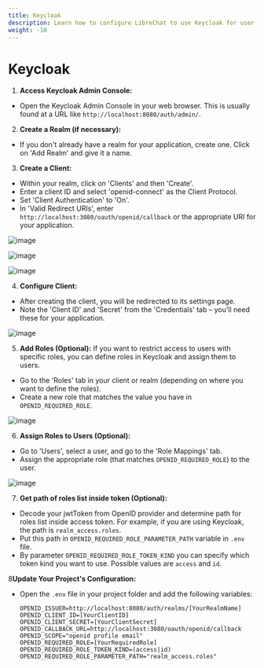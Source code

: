```yaml
---
title: Keycloak
description: Learn how to configure LibreChat to use Keycloak for user authentication.
weight: -10
---
```


# Keycloak

1. **Access Keycloak Admin Console:**
- Open the Keycloak Admin Console in your web browser. This is usually 
found at a URL like `http://localhost:8080/auth/admin/`.

2. **Create a Realm (if necessary):**
- If you don't already have a realm for your application, create one. Click on 'Add Realm' and give it a name.

3. **Create a Client:**
- Within your realm, click on 'Clients' and then 'Create'.
- Enter a client ID and select 'openid-connect' as the Client Protocol.
- Set 'Client Authentication' to 'On'.
- In 'Valid Redirect URIs', enter `http://localhost:3080/oauth/openid/callback` or the appropriate URI for 
your application.

![image](https://github.com/danny-avila/LibreChat/assets/6623884/d956de3d-e1f7-4327-818a-f146eb86a949)

![image](https://github.com/danny-avila/LibreChat/assets/6623884/fbefbc05-b4ec-4122-8229-54a0a5876d76)

![image](https://github.com/danny-avila/LibreChat/assets/6623884/f75c7b0f-030e-4182-bf87-ccf3aeae17d4)


4. **Configure Client:**
- After creating the client, you will be redirected to its settings page.
- Note the 'Client ID' and 'Secret' from the 'Credentials' tab – you'll need these for your application.

![image](https://github.com/danny-avila/LibreChat/assets/6623884/b1c1f0b6-641b-4cf7-a7f1-a9a32026d51b)


5. **Add Roles (Optional):**
If you want to restrict access to users with specific roles, you can define roles in Keycloak and assign them to users.
- Go to the 'Roles' tab in your client or realm (depending on where you want to define the roles).
- Create a new role that matches the value you have in `OPENID_REQUIRED_ROLE`.

![image](https://github.com/danny-avila/LibreChat/assets/6623884/67ca635f-5082-4dcc-97ac-019029a81d7c)

6. **Assign Roles to Users (Optional):**
- Go to 'Users', select a user, and go to the 'Role Mappings' tab.
- Assign the appropriate role (that matches `OPENID_REQUIRED_ROLE`) to the user.

![image](https://github.com/danny-avila/LibreChat/assets/6623884/f2ea70ed-e16c-4ec8-b84f-79fbfca627be)

7. **Get path of roles list inside token (Optional):**
- Decode your jwtToken from OpenID provider and determine path for roles list inside access token. For example, if you are 
    using Keycloak, the path is `realm_access.roles`.
- Put this path in `OPENID_REQUIRED_ROLE_PARAMETER_PATH` variable in `.env` file.
- By parameter `OPENID_REQUIRED_ROLE_TOKEN_KIND` you can specify which token kind you want to use. 
 Possible values are `access` and `id`.

8**Update Your Project's Configuration:**
- Open the `.env` file in your project folder and add the following variables:
  ```
  OPENID_ISSUER=http://localhost:8080/auth/realms/[YourRealmName]
  OPENID_CLIENT_ID=[YourClientID]
  OPENID_CLIENT_SECRET=[YourClientSecret]
  OPENID_CALLBACK_URL=http://localhost:3080/oauth/openid/callback
  OPENID_SCOPE="openid profile email"
  OPENID_REQUIRED_ROLE=[YourRequiredRole]
  OPENID_REQUIRED_ROLE_TOKEN_KIND=(access|id)
  OPENID_REQUIRED_ROLE_PARAMETER_PATH="realm_access.roles"
  ```
